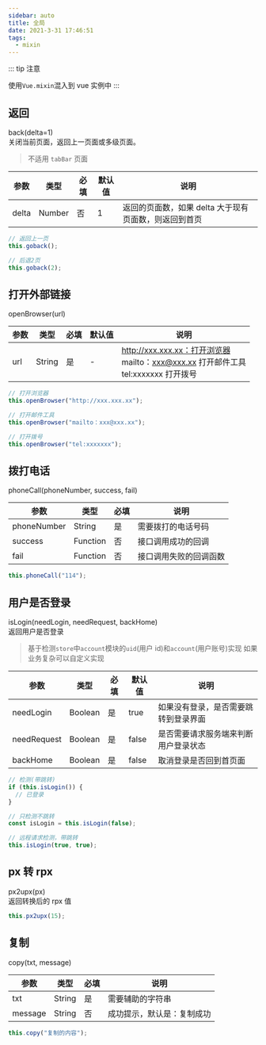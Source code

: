 ```yaml
---
sidebar: auto
title: 全局
date: 2021-3-31 17:46:51
tags:
  - mixin
---
```


::: tip
注意

使用`Vue.mixin`混入到 vue 实例中
:::

## 返回

back(delta=1)  
关闭当前页面，返回上一页面或多级页面。

> 不适用 `tabBar` 页面

| 参数  | 类型   | 必填 | 默认值 | 说明                                                  |
| ----- | ------ | ---- | ------ | ----------------------------------------------------- |
| delta | Number | 否   | 1      | 返回的页面数，如果 delta 大于现有页面数，则返回到首页 |

```javascript
// 返回上一页
this.goback();

// 后退2页
this.goback(2);
```

## 打开外部链接

openBrowser(url)

| 参数 | 类型   | 必填 | 默认值 | 说明                                                                                     |
| ---- | ------ | ---- | ------ | ---------------------------------------------------------------------------------------- |
| url  | String | 是   | -      | http://xxx.xxx.xx：打开浏览器<br>mailto：xxx@xxx.xx 打开邮件工具<br>tel:xxxxxxx 打开拨号 |

```javascript
// 打开浏览器
this.openBrowser("http://xxx.xxx.xx");

// 打开邮件工具
this.openBrowser("mailto：xxx@xxx.xx");

// 打开拨号
this.openBrowser("tel:xxxxxxx");
```

## 拨打电话

phoneCall(phoneNumber, success, fail)

| 参数        | 类型     | 必填 | 说明                   |
| ----------- | -------- | ---- | ---------------------- |
| phoneNumber | String   | 是   | 需要拨打的电话号码     |
| success     | Function | 否   | 接口调用成功的回调     |
| fail        | Function | 否   | 接口调用失败的回调函数 |

```javascript
this.phoneCall("114");
```

## 用户是否登录

isLogin(needLogin, needRequest, backHome)  
返回用户是否登录

> 基于检测`store`中`account`模块的`uid`(用户 id)和`account`(用户账号)实现
> 如果业务复杂可以自定义实现

| 参数        | 类型    | 必填 | 默认值 | 说明                                 |
| ----------- | ------- | ---- | ------ | ------------------------------------ |
| needLogin   | Boolean | 是   | true   | 如果没有登录，是否需要跳转到登录界面 |
| needRequest | Boolean | 是   | false  | 是否需要请求服务端来判断用户登录状态 |
| backHome    | Boolean | 是   | false  | 取消登录是否回到首页面               |

```javascript
// 检测(带跳转)
if (this.isLogin()) {
  // 已登录
}

// 只检测不跳转
const isLogin = this.isLogin(false);

// 远程请求检测，带跳转
this.isLogin(true, true);
```

## px 转 rpx

px2upx(px)  
返回转换后的 rpx 值

```javascript
this.px2upx(15);
```

## 复制

copy(txt, message)

| 参数    | 类型   | 必填 | 说明                       |
| ------- | ------ | ---- | -------------------------- |
| txt     | String | 是   | 需要辅助的字符串           |
| message | String | 否   | 成功提示，默认是：复制成功 |

```javascript
this.copy("复制的内容");
```
